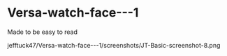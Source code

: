 # Versa-watch-face---1

Made to be easy to read

jefftuck47/Versa-watch-face---1/screenshots/JT-Basic-screenshot-8.png

